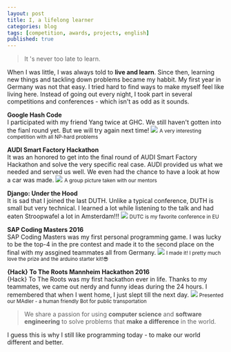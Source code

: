 ```yaml
---
layout: post
title: I, a lifelong learner
categories: blog
tags: [competition, awards, projects, english]
published: true
---
```


> It 's never too late to learn.<br />

When I was little, I was always told to **live and learn**. Since then, learning new things and tackling down problems became my habbit. My first year in Germany was not that easy. I tried hard to find ways to make myself feel like living here. Instead of going out every night, I took part in several competitions and conferences - which isn't as odd as it sounds.

**Google Hash Code**<br/>
I participated with my friend Yang twice at GHC. We still haven't gotten into the fianl round yet. But we will try again next time!
![](https://lenatech.github.io/assets/img/2019-04-15/google.jpg)
<small>A very interesting competition with all NP-hard problems</small>

**AUDI Smart Factory Hackathon**<br/>
It was an honored to get into the final round of AUDI Smart Factory Hackathon and solve the very specific real case. AUDI provided us what we needed and served us well. We even had the chance to have a look at how a car was made.
![](https://lenatech.github.io/assets/img/2019-04-15/audi.jpeg)
<small>A group picture taken with our mentors</small>

**Django: Under the Hood**<br/>
It is sad that I joined the last DUTH. Unlike a typical conference, DUTH is small but very technical. I learned a lot while listening to the talk and had eaten Stroopwafel a lot in Amsterdam!!!
![](https://lenatech.github.io/assets/img/2019-04-15/django.jpeg)
<small>DUTC is my favorite conference in EU</small>

**SAP Coding Masters 2016**<br/>
SAP Coding Masters was my first personal programming game. I was lucky to be the top-4 in the pre contest and made it to the second place on the final with my assgined teammates all from Germany.
![](https://lenatech.github.io/assets/img/2019-04-15/sap2.jpeg)
<small>I made it! I pretty much love the prize and the arduino starter kit!😎</small>

**{Hack} To The Roots Mannheim Hackathon 2016**<br/>
{Hack} To The Roots was my first hackathon ever in life. Thanks to my teammates, we came out nerdy and funny ideas during the 24 hours. I remembered that when I went home, I just slept till the next day.
![](https://lenatech.github.io/assets/img/2019-04-15/hack.jpg)
<small>Presented our MAdler - a human friendly Bot for public transportation</small>

> We share a passion for using **computer science** and **software engineering** to solve problems that **make a difference** in the world.<br />

I guess this is why I still like programming today - to make our world different and better.

